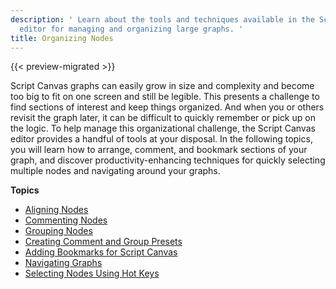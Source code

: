 ```yaml
---
description: ' Learn about the tools and techniques available in the Script Canvas
  editor for managing and organizing large graphs. '
title: Organizing Nodes
---
```


{{< preview-migrated >}}

Script Canvas graphs can easily grow in size and complexity and become too big to fit on one screen and still be legible. This presents a challenge to find sections of interest and keep things organized. And when you or others revisit the graph later, it can be difficult to quickly remember or pick up on the logic. To help manage this organizational challenge, the Script Canvas editor provides a handful of tools at your disposal. In the following topics, you will learn how to arrange, comment, and bookmark sections of your graph, and discover productivity\-enhancing techniques for quickly selecting multiple nodes and navigating around your graphs.

**Topics**
+ [Aligning Nodes](/docs/user-guide/scripting/script-canvas/working-with-nodes-aligning.md)
+ [Commenting Nodes](/docs/user-guide/scripting/script-canvas/block-commenting.md)
+ [Grouping Nodes](/docs/user-guide/scripting/script-canvas/node-groups.md)
+ [Creating Comment and Group Presets](/docs/user-guide/scripting/script-canvas/comment-and-group-presets.md)
+ [Adding Bookmarks for Script Canvas](/docs/user-guide/scripting/script-canvas/bookmarks.md)
+ [Navigating Graphs](/docs/user-guide/scripting/script-canvas/working-with-nodes-visiting-all-instances.md)
+ [Selecting Nodes Using Hot Keys](/docs/user-guide/scripting/script-canvas/working-with-nodes-selecting-using-hotkeys.md)
